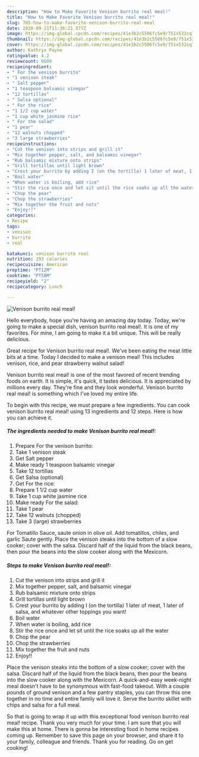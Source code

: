 ```yaml
---
description: "How to Make Favorite Venison burrito real meal!"
title: "How to Make Favorite Venison burrito real meal!"
slug: 785-how-to-make-favorite-venison-burrito-real-meal
date: 2020-09-21T11:30:21.577Z
image: https://img-global.cpcdn.com/recipes/41e3b2c5506fc5e9/751x532cq70/venison-burrito-real-meal-recipe-main-photo.jpg
thumbnail: https://img-global.cpcdn.com/recipes/41e3b2c5506fc5e9/751x532cq70/venison-burrito-real-meal-recipe-main-photo.jpg
cover: https://img-global.cpcdn.com/recipes/41e3b2c5506fc5e9/751x532cq70/venison-burrito-real-meal-recipe-main-photo.jpg
author: Kathryn Payne
ratingvalue: 4.2
reviewcount: 6609
recipeingredient:
- " For the venison burrito"
- "1 venison steak"
- " Salt pepper"
- "1 teaspoon balsamic vinegar"
- "12 tortillas"
- " Salsa optional"
- " For the rice"
- "1 1/2 cup water"
- "1 cup white jasmine rice"
- " For the salad"
- "1 pear"
- "12 walnuts chopped"
- "3 large strawberries"
recipeinstructions:
- "Cut the venison into strips and grill it"
- "Mix together pepper, salt, and balsamic vinegar"
- "Rub balsamic mixture onto strips"
- "Grill tortillas until light brown"
- "Crest your burrito by adding I (on the tortilla) 1 later of meat, 1 later of salsa, and whatever other toppings you want!"
- "Boil water"
- "When water is boiling, add rice"
- "Stir the rice once and let sit until the rice soaks up all the water"
- "Chop the pear"
- "Chop the strawberries"
- "Mix together the fruit and nuts"
- "Enjoy!!"
categories:
- Recipe
tags:
- venison
- burrito
- real

katakunci: venison burrito real 
nutrition: 293 calories
recipecuisine: American
preptime: "PT12M"
cooktime: "PT58M"
recipeyield: "2"
recipecategory: Lunch

---
```



![Venison burrito real meal!](https://img-global.cpcdn.com/recipes/41e3b2c5506fc5e9/751x532cq70/venison-burrito-real-meal-recipe-main-photo.jpg)

Hello everybody, hope you're having an amazing day today. Today, we're going to make a special dish, venison burrito real meal!. It is one of my favorites. For mine, I am going to make it a bit unique. This will be really delicious.

Great recipe for Venison burrito real meal!. We&#39;ve been eating the meat little bits at a time. Today I decided to make a venison meal! This includes venison, rice, and pear strawberry walnut salad!

Venison burrito real meal! is one of the most favored of recent trending foods on earth. It is simple, it's quick, it tastes delicious. It is appreciated by millions every day. They're fine and they look wonderful. Venison burrito real meal! is something which I've loved my entire life.


To begin with this recipe, we must prepare a few ingredients. You can cook venison burrito real meal! using 13 ingredients and 12 steps. Here is how you can achieve it.

<!--inarticleads1-->

##### The ingredients needed to make Venison burrito real meal!:

1. Prepare  For the venison burrito:
1. Take 1 venison steak
1. Get  Salt pepper
1. Make ready 1 teaspoon balsamic vinegar
1. Take 12 tortillas
1. Get  Salsa (optional)
1. Get  For the rice:
1. Prepare 1 1/2 cup water
1. Take 1 cup white jasmine rice
1. Make ready  For the salad:
1. Take 1 pear
1. Take 12 walnuts (chopped)
1. Take 3 (large) strawberries


For Tomatillo Sauce, saute onion in olive oil. Add tomatillos, chiles, and garlic Saute gently. Place the venison steaks into the bottom of a slow cooker; cover with the salsa. Discard half of the liquid from the black beans, then pour the beans into the slow cooker along with the Mexicorn. 

<!--inarticleads2-->

##### Steps to make Venison burrito real meal!:

1. Cut the venison into strips and grill it
1. Mix together pepper, salt, and balsamic vinegar
1. Rub balsamic mixture onto strips
1. Grill tortillas until light brown
1. Crest your burrito by adding I (on the tortilla) 1 later of meat, 1 later of salsa, and whatever other toppings you want!
1. Boil water
1. When water is boiling, add rice
1. Stir the rice once and let sit until the rice soaks up all the water
1. Chop the pear
1. Chop the strawberries
1. Mix together the fruit and nuts
1. Enjoy!!


Place the venison steaks into the bottom of a slow cooker; cover with the salsa. Discard half of the liquid from the black beans, then pour the beans into the slow cooker along with the Mexicorn. A quick-and-easy week-night meal doesn&#39;t have to be synonymous with fast-food takeout. With a couple pounds of ground venison and a few pantry staples, you can throw this one together in no time and entire family will love it. Serve the burrito skillet with chips and salsa for a full meal. 

So that is going to wrap it up with this exceptional food venison burrito real meal! recipe. Thank you very much for your time. I am sure that you will make this at home. There is gonna be interesting food in home recipes coming up. Remember to save this page on your browser, and share it to your family, colleague and friends. Thank you for reading. Go on get cooking!
